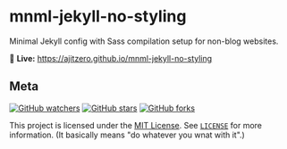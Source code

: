 # mnml-jekyll-no-styling

Minimal Jekyll config with Sass compilation setup for non-blog websites.

🚀 **Live:** https://ajitzero.github.io/mnml-jekyll-no-styling

## Meta

[![GitHub watchers](https://img.shields.io/github/watchers/AjitZero/mnml-jekyll-no-styling.svg?style=social&label=Watch)](https://github.com/AjitZero/mnml-jekyll-no-styling)
[![GitHub stars](https://img.shields.io/github/stars/AjitZero/mnml-jekyll-no-styling.svg?style=social&label=Star)](https://github.com/AjitZero/mnml-jekyll-no-styling)
[![GitHub forks](https://img.shields.io/github/forks/AjitZero/mnml-jekyll-no-styling.svg?style=social&label=Fork)](https://github.com/AjitZero/mnml-jekyll-no-styling)

This project is licensed under the [MIT License](https://opensource.org/licenses/MIT). See [`LICENSE`](https://github.com/AjitZero/mnml-jekyll-no-styling/blob/master/LICENSE) for more information. (It basically means "do whatever you wnat with it".)
